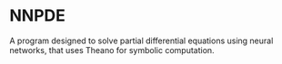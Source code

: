 # NNPDE
A program designed to solve partial differential equations using neural networks, that uses Theano for symbolic computation.

